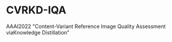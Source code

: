 # CVRKD-IQA
AAAI2022 "Content-Variant Reference Image Quality Assessment viaKnowledge Distillation"
